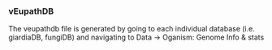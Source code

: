 ### vEupathDB

The veupathdb file is generated by going to each individual database (i.e. giardiaDB, fungiDB) and navigating to Data ->
Oganism: Genome Info & stats

